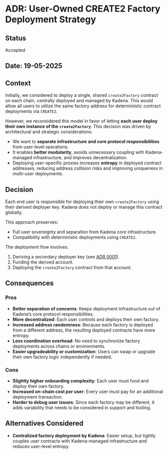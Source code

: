 # ADR: User-Owned CREATE2 Factory Deployment Strategy

## Status

Accepted

## Date: 19-05-2025

## Context

Initially, we considered to deploy a single, shared `create2Factory` contract on each chain, centrally deployed and managed by Kadena. This would allow all users to utilize the same factory address for deterministic contract deployments via `CREATE2`.

However, we reconsidered this model in favor of letting **each user deploy their own instance of the `create2Factory`**. This decision was driven by architectural and strategic considerations:

- We want to **separate infrastructure and core protocol responsibilities** from user-level operations.
- It enables **better modularity**, avoids unnecessary coupling with Kadena-managed infrastructure, and improves decentralization.
- Deploying user-specific proxies increases **entropy** in deployed contract addresses, reducing address collision risks and improving uniqueness in multi-user deployments.

## Decision

Each end user is responsible for deploying their own `create2Factory` using their derived deployer key. Kadena does not deploy or manage this contract globally.

This approach preserves:

- Full user sovereignty and separation from Kadena core infrastructure.
- Compatibility with deterministic deployments using `CREATE2`.

The deployment flow involves:

1. Deriving a secondary deployer key (see [ADR 0001](./0001-secondary-key-derive.md)).
2. Funding the derived account.
3. Deploying the `create2Factory` contract from that account.

## Consequences

### Pros

- **Better separation of concerns**: Keeps deployment infrastructure out of Kadena’s core protocol responsibilities.
- **More decentralized**: Each user controls and deploys their own factory.
- **Increased address randomness**: Because each factory is deployed from a different address, the resulting deployed contracts have more entropy.
- **Less coordination overhead**: No need to synchronize factory deployments across chains or environments.
- **Easier upgradeability or customization**: Users can swap or upgrade their own factory logic independently if needed.

### Cons

- **Slightly higher onboarding complexity**: Each user must fund and deploy their own factory.
- **Increased on-chain cost per user**: Every user must pay for an additional deployment transaction.
- **Harder to debug user issues**: Since each factory may be different, it adds variability that needs to be considered in support and tooling.

## Alternatives Considered

- **Centralized factory deployment by Kadena**: Easier setup, but tightly couples user contracts with Kadena-managed infrastructure and reduces user-level entropy.
